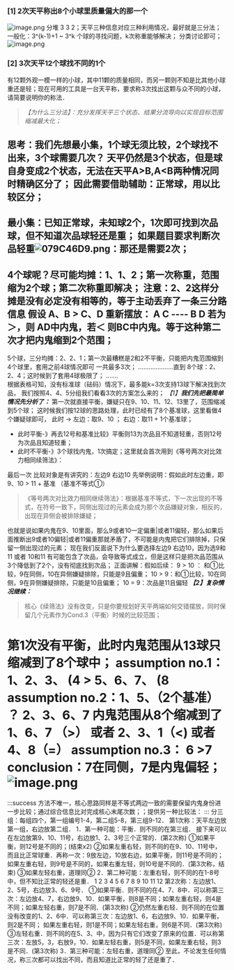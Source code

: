 ### [1] 2次天平称出8个小球里质量偏大的那一个
![image.png](https://cdn.nlark.com/yuque/0/2023/png/26575180/1701611595824-7444409f-2528-4a5c-b36e-86793e9fa3f8.png#averageHue=%23080707&clientId=u7a0f7090-a7a8-4&from=paste&height=159&id=ud73289a2&originHeight=546&originWidth=1926&originalType=binary&ratio=2.640000104904175&rotation=0&showTitle=false&size=112386&status=done&style=none&taskId=uac78ff96-0ddd-4b46-80a2-917caa88ff5&title=&width=561.5454711914062)
分堆 3 3 2；天平三种信息对应三种利用情况，最好就是三分法；
一般化：3^(k-1)+1 ~ 3^k 个球的寻找问题，k次称重能够解决；
分类讨论即可；
![image.png](https://cdn.nlark.com/yuque/0/2023/png/26575180/1701613562826-4de6ba8c-5736-4eee-8337-8acc6be3473d.png#averageHue=%23f1f1f1&clientId=u7a0f7090-a7a8-4&from=paste&height=246&id=uebcf1c53&originHeight=733&originWidth=1604&originalType=binary&ratio=2.640000104904175&rotation=0&showTitle=false&size=239921&status=done&style=none&taskId=u4bc740a6-8fb0-47ca-8ad0-eada7a4fb83&title=&width=538.5757446289062)
### [2] 3次天平12个球找不同的1个
有12颗外观一模一样的小球，其中11颗的质量相同，而另一颗则不知是比其他小球重还是轻；现在可用的工具是一台天平称，要求称3次找出这颗与众不同的小球，请简要说明你的称法．
> _【为什么三分法】：充分发挥天平三个状态、结果分流导向以实现目标范围缩减最大化；_

思考：我们先想最小集，1个球无须比较，2个球找不出来，3个球需要几次？
天平仍然是3个状态，但是球自身变成2个状态，无法在天平A>B,A<B两种情况同时精确区分了；
因此需要借助辅助：正常球，用以比较区分；
-----------------------------------------------
最小集：已知正常球，未知球2个，1次即可找到次品球，但不知道次品球轻还是重；
如果题目要求判断次品轻重![079C46D9.png](https://cdn.nlark.com/yuque/0/2023/png/26575180/1701612784471-2e418249-23f7-4102-b469-2b0b9cf95940.png#averageHue=%2355483d&clientId=u7a0f7090-a7a8-4&from=paste&height=18&id=uf880ad14&originHeight=48&originWidth=48&originalType=binary&ratio=2.640000104904175&rotation=0&showTitle=false&size=3088&status=done&style=none&taskId=u5da93502-f912-48ae-b177-ce95933d599&title=&width=18.18181745933767)：那还是需要2次；
-----------------------------------------------
4个球呢？尽可能均摊：1、1、2；第一次称重，范围缩为2个球；第二次称重即解决；
注意：2、2这样分摊是没有必定没有相等的，等于主动丢弃了一条三分路信息
假设 A、B > C、D
重新摆放： A C ----  B D 若为＞，则 AD中内鬼，若＜ 则BC中内鬼。等于这种第二次才把内鬼缩到2个范围；
------------------------------------------------
5个球，三分均摊：2、2、1；第一次最糟糕是2和2不平衡，只能把内鬼范围缩到4个球里，套用之前4球情况即可
一共最多3次；
....................直到
8个球：2、2、4；这时候到了套用4球极限了；
.......  
根据表格可知，没有标准球（砝码）情况下，最多能k=3次支持13球下解决找到次品，
我们按照4、4、5分组我们看看3次的方案怎么来的；
_【1】_**_我们先把最简单情况先分析了：_**
第一次就直接平衡，嫌疑只在9、10、11、12、13里了，范围缩减到5个球；
这时候我们按12球的思路处理，此时已经有了8个基准球，这里看做4个嫌疑球即可，
此时 →	左边：取9、10	     ；	 右边：取11 + 1个基准球；

- 此时平衡-》再去12号和基准比较》平衡则13为次品且不知道轻重，否则12号为次品且知道轻重；
- 此时不平衡-》3个球找内鬼，1次搞定；这里就会首次用到《等号两次对比效力相同续筛法》：

最后一次 比较对象是有讲究的：左边9 右边10
先举例说明：假如此时左边重，即 9、10 > 11 + 基准  （基准不等式①）
> 《等号两次对比效力相同继续筛法》：根据基准不等式，下一次出现的不等式，在符号一致下，同侧出现过的元素会成为那个次品嫌疑对象，相反的，出现在异侧会被排除嫌疑；

也就是说如果内鬼在9、10里面，那么9或者10一定偏重|或者11偏轻，那么如果后面推断出9或者10偏轻|或者11偏重那就矛盾了，不可能是内鬼把它们排除掉，只保留一侧出现过的元素；
现在我们反面说下为什么要选择左边9 右边10，因为选9和11 或者 10和11 有可能包含了次品，会导致等式成立，但是这样只是把次品范围从3个降低到了2个，没有彻底找到次品；
正面讲解：假如后续：
 9 > 10 ： 和①比较，9在同侧，10在异侧嫌疑排除，只能是9且偏重；
10 > 9：和①比较，10在同侧，9在异侧嫌疑排除，只能是10且偏重；
10 = 9：次品是11且偏轻
_**【2】复杂情况继续：**_
> 核心《续筛法》没有改变，只是你要规划好天平两端如何交错摆放，同时保留几个元素作为Cond.3（平衡）时候的比较范围；

第1次没有平衡，此时内鬼范围从13球只缩减到了8个球中；
assumption no.1：1、2、3、 (4 >  5、6、7、 (8 
assumption no.2：1、5、（2个基准） ？  2、3、6、7 
内鬼范围从8个缩减到了 1、6、7 （>） 或者 2、3、1（<) 或者 4、8（=）
assumption no.3： 6 >7
conclusion：7在同侧，7是内鬼偏轻；
![image.png](https://cdn.nlark.com/yuque/0/2023/png/26575180/1701620442351-ebccbb49-047b-44bf-98ea-67fe17515ce6.png#averageHue=%23151515&clientId=u7a0f7090-a7a8-4&from=paste&height=253&id=u0fe088e7&originHeight=669&originWidth=1786&originalType=binary&ratio=2.640000104904175&rotation=0&showTitle=false&size=306446&status=done&style=none&taskId=u575792c1-d2eb-4f5d-83fb-0c0bd94701a&title=&width=676.5151246328558)
==================================================
:::success
方法不唯一，核心思路同样是不等式两边一致的需要保留内鬼身份进一步比较；通过综合信息比对完成核心末尾次数；；提供另一种比较法：
:::
分三组：每组四个，第一组编号1-4，第二组5-8，第三组9-12．
第1次称：天平左边放第一组，右边放第二组．
1．第一种可能：平衡．则不同的在第三组．
接下来可以在左边放第9、10、11号，右边放1、2、3号三个正常的．(第2次称)
①如果平衡，则12号是不同的；(结束x2)
②如果左重右轻，则不同的在9、10、11号中，而且比正常球重．再称一次：9放左边，10放右边，如果平衡，则11号是不同的；如果左重右轻，则9号是不同的，如果右重左轻，则10号是不同的．(第3次称，结束)
③如果左轻右重，道理同②
2．第二种可能：左重右轻，则不同的在1-8号中，但不知比正常的轻还是重．
1 2 3 4         5  6 7 8              9 10 11 12
第2次称：左边放1、2、5号，右边放3、6、9号．
①如果平衡．则不同的在4、7、8中．可以称第三次：左边放4、7，右边放9、10．如果平衡，则8是不同；如果左重右轻，则4是不同；如果左轻右重，则7是不同．(第3次称)
②仍然左重右轻．则不同的在位置没有改变的1、2、6中．可以称第三次：左边放1、6，右边放9、10．如果平衡，则2是不同； 如果左重右轻，则1是不同；如果左轻右重，则6是不同．(第3次称)
③左轻右重．则不同的在5、3、中，因为只有它们改变了原来的位置．可以称第三次：左放5，3，右放9，10．如果左轻右重，则5是不同，如果左重右轻，则3是不同．(第3次称)
3．第三种可能：左轻右重，道理同②
至此，不论发生任何情况，称三次都可以找出不同，而且知道比正常的轻了还是重了．
